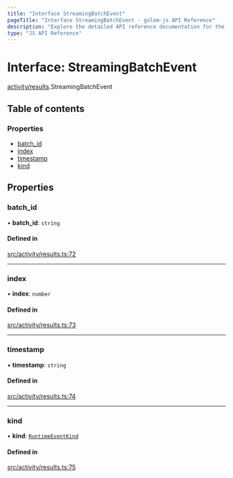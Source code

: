 ```yaml
---
title: "Interface StreamingBatchEvent"
pageTitle: "Interface StreamingBatchEvent - golem-js API Reference"
description: "Explore the detailed API reference documentation for the Interface StreamingBatchEvent within the golem-js SDK for the Golem Network."
type: "JS API Reference"
---
```

# Interface: StreamingBatchEvent

[activity/results](../modules/activity_results).StreamingBatchEvent

## Table of contents

### Properties

- [batch\_id](activity_results.StreamingBatchEvent#batch_id)
- [index](activity_results.StreamingBatchEvent#index)
- [timestamp](activity_results.StreamingBatchEvent#timestamp)
- [kind](activity_results.StreamingBatchEvent#kind)

## Properties

### batch\_id

• **batch\_id**: `string`

#### Defined in

[src/activity/results.ts:72](https://github.com/golemfactory/golem-js/blob/7cee55b/src/activity/results.ts#L72)

___

### index

• **index**: `number`

#### Defined in

[src/activity/results.ts:73](https://github.com/golemfactory/golem-js/blob/7cee55b/src/activity/results.ts#L73)

___

### timestamp

• **timestamp**: `string`

#### Defined in

[src/activity/results.ts:74](https://github.com/golemfactory/golem-js/blob/7cee55b/src/activity/results.ts#L74)

___

### kind

• **kind**: [`RuntimeEventKind`](activity_results.RuntimeEventKind)

#### Defined in

[src/activity/results.ts:75](https://github.com/golemfactory/golem-js/blob/7cee55b/src/activity/results.ts#L75)
